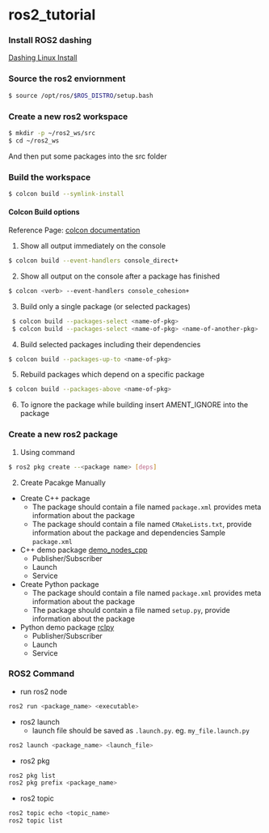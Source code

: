 # ros2_tutorial
### Install ROS2 dashing 
[Dashing Linux Install](https://index.ros.org/doc/ros2/Installation/Dashing/Linux-Install-Debians/)

### Source the ros2 enviornment 
```bash
$ source /opt/ros/$ROS_DISTRO/setup.bash
```
### Create a new ros2 workspace
```bash
$ mkdir -p ~/ros2_ws/src
$ cd ~/ros2_ws
```
And then put some packages into the src folder 
### Build the workspace
```bash
$ colcon build --symlink-install
```
#### Colcon Build options 
Reference Page: [colcon documentation](https://buildmedia.readthedocs.org/media/pdf/colcon/latest/colcon.pdf)
 1. Show all output immediately on the console
 ```bash 
 $ colcon build --event-handlers console_direct+
 ```
 2. Show all output on the console after a package has finished
 ```bash
 $ colcon <verb> --event-handlers console_cohesion+
 ```
 3. Build only a single package (or selected packages)
 ```bash
  $ colcon build --packages-select <name-of-pkg>
  $ colcon build --packages-select <name-of-pkg> <name-of-another-pkg>
 ```
 4. Build selected packages including their dependencies
 ```bash
 $ colcon build --packages-up-to <name-of-pkg>
 ```
 5. Rebuild packages which depend on a specific package
 ```bash
 $ colcon build --packages-above <name-of-pkg>
  ```
  
 6. To ignore the package while building 
 insert AMENT_IGNORE into the package 
 ### Create a new ros2 package
 1. Using command 
 ```bash 
 $ ros2 pkg create --<package name> [deps]
 ```
 2. Create Pacakge Manually
* Create C++ package
    * The package should contain a file named ``package.xml`` provides meta information about the package
    * The package should contain a file named ``CMakeLists.txt``, provide information about the package and dependencies
    Sample ``package.xml``
* C++ demo package [demo_nodes_cpp](https://github.com/ros2/demos/tree/dashing/demo_nodes_cpp)
    * Publisher/Subscriber
    * Launch 
    * Service 
* Create Python package
    * The package should contain a file named ``package.xml`` provides meta information about the package
    * The package should contain a file named ``setup.py``, provide information about the package
* Python demo package [rclpy](https://github.com/ros2/examples/tree/dashing/rclpy)
    * Publisher/Subscriber
    * Launch 
    * Service 

### ROS2 Command
* run ros2 node 
```bash
ros2 run <package_name> <executable>
```
* ros2 launch
  * launch file should be saved as `.launch.py`. eg. `my_file.launch.py`
```bash 
ros2 launch <package_name> <launch_file>
```
* ros2 pkg 
```bash
ros2 pkg list
ros2 pkg prefix <package_name>
```
* ros2 topic
```bash
ros2 topic echo <topic_name>
ros2 topic list
```
 

